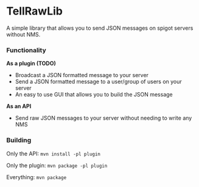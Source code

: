 # TellRawLib
A simple library that allows you to send JSON messages on spigot
servers without NMS.

### Functionality
**As a plugin (TODO)**
- Broadcast a JSON formatted message to your server
- Send a JSON formatted message to a user/group of users on your server
- An easy to use GUI that allows you to build the JSON message

**As an API**
- Send raw JSON messages to your server without needing to 
write any NMS

### Building
Only the API:
`mvn install -pl plugin`

Only the plugin:
`mvn package -pl plugin`

Everything:
`mvn package`
